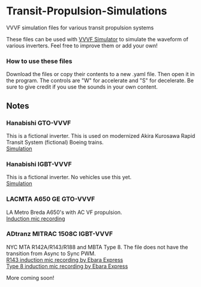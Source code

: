 # Transit-Propulsion-Simulations
VVVF simulation files for various transit propulsion systems

These files can be used with [VVVF Simulator](https://github.com/JOTAN-0655/VVVF-Simulator) to simulate the waveform of various inverters. Feel free to improve them or add your own!  
  
### How to use these files
Download the files or copy their contents to a new .yaml file. Then open it in the program. The controls are "W" for accelerate and "S" for decelerate. Be sure to give credit if you use the sounds in your own content.  
  
## Notes
### Hanabishi GTO-VVVF
This is a fictional inverter. This is used on modernized Akira Kurosawa Rapid Transit System (fictional) Boeing trains.  
[Simulation](https://www.youtube.com/watch?v=PkHMsh8ok-w)
  
### Hanabishi IGBT-VVVF
This is a fictional inverter. No vehicles use this yet.  
[Simulation](https://www.youtube.com/watch?v=4G-hD7c9Ha4)
  
### LACMTA A650 GE GTO-VVVF
LA Metro Breda A650's with AC VF propulsion.  
[Induction mic recording](https://www.youtube.com/watch?v=RxTIYGlXDM4)
  
### ADtranz MITRAC 1508C IGBT-VVVF
NYC MTA R142A/R143/R188 and MBTA Type 8. The file does not have the transition from Async to Sync PWM.  
[R143 induction mic recording by Ebara Express](https://www.youtube.com/watch?v=dTILIhPkUvo)  
[Type 8 induction mic recording by Ebara Express](https://www.youtube.com/watch?v=I8WXGLEt6BY)  
  
More coming soon!
